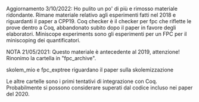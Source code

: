Aggiornamento 3/10/2022:
Ho pulito un po' di più e rimosso materiale ridondante. Rimane materiale relativo agli
esperimenti fatti nel 2018 e riguardanti il paper a CPP19.
Coq checker è il checker per fpc che riflette le prove dentro a Coq, abbandonato
subito dopo il paper in favore degli elaboratori.
Miniscope experiments sono gli esperimenti per un FPC per il miniscoping dei quantificatori.

NOTA 21/05/2021:
Questo materiale è antecedente al 2019, attenzione! Rinonimo la cartella in "fpc_archive".

skolem_mio e fpc_exptree riguardano il paper sulla skolemizzazione

Le altre cartelle sono i primi tentativi di integrazione con Coq. Probabilmente
si possono considerare superati dal codice incluso nei paper del 2020.
